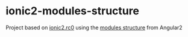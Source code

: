 # ionic2-modules-structure

Project based on [ionic2.rc0](https://github.com/driftyco/ionic) using the [modules structure](https://angular.io/docs/ts/latest/guide/ngmodule.html) from Angular2
